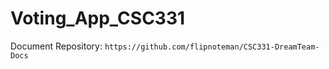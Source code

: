 # Voting_App_CSC331




Document Repository:
```https://github.com/flipnoteman/CSC331-DreamTeam-Docs```
